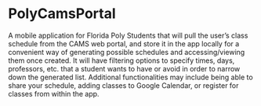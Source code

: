 # PolyCamsPortal

A mobile application for Florida Poly Students that will pull the user’s class
schedule from the CAMS web portal, and store it in the app locally for a
convenient way of generating possible schedules and accessing/viewing them once
created. It will have filtering options to specify times, days, professors,
etc. that a student wants to have or avoid in order to narrow down the
generated list. Additional functionalities may include being able to
share your schedule, adding classes to Google Calendar, or register for classes
from within the app.

